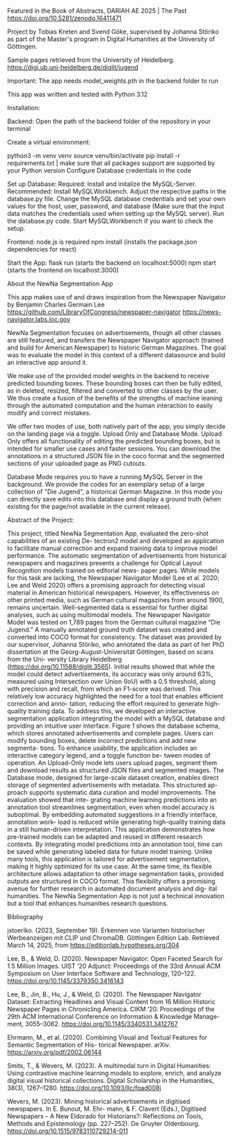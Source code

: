 Featured in the Book of Abstracts, DARIAH AE 2025 | The Past
https://doi.org/10.5281/zenodo.16411471

Project by Tobias Kreten and Svend Göke, supervised by Johanna Störiko as part of the Master's program in Digital Humanities at the University of Göttingen.

Sample pages retrieved from the University of Heidelberg.
https://digi.ub.uni-heidelberg.de/diglit/jugend

Important: The app needs model_weights.pth in the backend folder to run

This app was written and tested with Python 3.12

Installation:

Backend:
Open the path of the backend folder of the repository in your terminal

Create a virtual environment:

python3 -m venv venv
source venv/bin/activate
pip install -r requirements.txt | make sure that all packages support are supported by your Python version
Configure Database credentials in the code

Set up Database:
Required: 
Install and initalize the MySQL-Server. 
Recommended: Install MySQLWorkbench.
Adjust the respective paths in the database.py file. 
Change the MySQL database credentials and set your own values for the host, user, password, and database (Make sure that the input data matches the credentials used when setting up the MySQL server).
Run the database.py code.
Start MySQLWorkbench if you want to check the setup.

Frontend:
node.js is required
npm install (installs the package.json dependencies for react)

Start the App:
flask run (starts the backend on localhost:5000)
npm start (starts the frontend on localhost:3000)

About the NewNa Segmentation App

This app makes use of and draws inspiration from the Newspaper Navigator by Benjamin Charles Germain Lee 
https://github.com/LibraryOfCongress/newspaper-navigator
https://news-navigator.labs.loc.gov

NewNa Segmentation focuses on advertisements, though all other classes are still featured, and transfers
the Newspaper Navigator approach (trained and build for American Newspaper) to historic German Magazines.
The goal was to evaluate the model in this context of a different datasource and build an interactive app around it.

We make use of the provided model weights in the backend to receive predicted bounding boxes.
These bounding boxes can then be fully edited, as in deleted, resized, filtered and converted to other classes by the user.
We thus create a fusion of the benefits of the strengths of machine leaning through the automated computation and 
the human interaction to easily modify and correct mistakes.

We offer two modes of use, both natively part of the app, you simply decide on the landing page via a toggle.
Upload Only and Database Mode.
Upload Only offers all functionality of editing the predicted bounding boxes, but is intended for smaller use cases and faster sessions.
You can download the annotations in a structured JSON file in the coco format and the segmented sections of your uploaded page as PNG cutouts.

Database Mode requires you to have a running MySQL Server in the background. We provide the codes for an exemplary setup of a large collection of
"Die Jugend", a historical German Magazine. In this mode you can directly save edits into this database and display a ground truth (when existing for the page/not available in the current release).

Abstract of the Project:

This project, titled NewNa Segmentation App, evaluated the zero-shot capabilities of an existing De-
tectron2 model and developed an application to facilitate manual correction and expand training data to
improve model performance. The automatic segmentation of advertisements from historical newspapers
and magazines presents a challenge for Optical Layout Recognition models trained on editorial news-
paper pages. While models for this task are lacking, the Newspaper Navigator Model (Lee et al. 2020;
Lee and Weld 2020) offers a promising approach for detecting visual material in American historical
newspapers. However, its effectiveness on other printed media, such as German cultural magazines from
around 1900, remains uncertain. Well-segmented data is essential for further digital analyses, such as
using multimodal models.
The Newspaper Navigator Model was tested on 1,789 pages from the German cultural magazine “Die
Jugend.” A manually annotated ground truth dataset was created and converted into COCO format for
consistency. The dataset was provided by our supervisor, Johanna Störiko, who annotated the data as
part of her PhD dissertation at the Georg-August-Universität Göttingen, based on scans from the Uni-
versity Library Heidelberg (https://doi.org/10.11588/diglit.3565). Initial results showed that while the
model could detect advertisements, its accuracy was only around 63%, measured using Intersection over
Union (IoU) with a 0.5 threshold, along with precision and recall, from which an F1-score was derived.
This relatively low accuracy highlighted the need for a tool that enables efficient correction and anno-
tation, reducing the effort required to generate high-quality training data. To address this, we developed
an interactive segmentation application integrating the model with a MySQL database and providing an
intuitive user interface. Figure 1 shows the database schema, which stores annotated advertisements and
complete pages. Users can modify bounding boxes, delete incorrect predictions and add new segmenta-
tions.
To enhance usability, the application includes an interactive category legend, and a toggle function be-
tween modes of operation. An Upload-Only mode lets users upload pages, segment them and download
results as structured JSON files and segmented images. The Database mode, designed for large-scale
dataset creation, enables direct storage of segmented advertisements with metadata. This structured ap-
proach supports systematic data curation and model improvements. The evaluation showed that inte-
grating machine learning predictions into an annotation tool streamlines segmentation, even when model
accuracy is suboptimal. By embedding automated suggestions in a friendly interface, annotation work-
load is reduced while generating high-quality training data in a still human-driven interpretation.
This application demonstrates how pre-trained models can be adapted and reused in different research
contexts. By integrating model predictions into an annotation tool, time can be saved while generating
labeled data for future model training. Unlike many tools, this application is tailored for advertisement
segmentation, making it highly optimized for its use case. At the same time, its flexible architecture
allows adaptation to other image segmentation tasks, provided outputs are structured in COCO format.
This flexibility offers a promising avenue for further research in automated document analysis and dig-
ital humanities. The NewNa Segmentation App is not just a technical innovation but a tool that enhances
humanities research questions.

Bibliography

jstoeriko. (2023, September 19). Erkennen von Varianten historischer Werbeanzeigen mit CLIP und
ChromaDB. Göttingen Edition Lab. Retrieved March 14, 2025, from https://editionlab.hypotheses.org/304

Lee, B., & Weld, D. (2020). Newspaper Navigator: Open Faceted Search for 1.5 Million Images. UIST
‘20 Adjunct: Proceedings of the 33rd Annual ACM Symposium on User Interface Software and
Technology, 120–122. https://doi.org/10.1145/3379350.3416143

Lee, B., Jin, B., Hu, J., & Weld, D. (2020). The Newspaper Navigator Dataset: Extracting Headlines and
Visual Content from 16 Million Historic Newspaper Pages in Chronicling America. CIKM ‘20:
Proceedings of the 29th ACM International Conference on Information & Knowledge Manage-
ment, 3055–3062. https://doi.org/10.1145/3340531.3412767

Ehrmann, M., et al. (2020). Combining Visual and Textual Features for Semantic Segmentation of His-
torical Newspaper. arXiv. https://arxiv.org/pdf/2002.06144

Smits, T., & Wevers, M. (2023). A multimodal turn in Digital Humanities: Using contrastive machine
learning models to explore, enrich, and analyze digital visual historical collections. Digital
Scholarship in the Humanities, 38(3), 1267–1280. https://doi.org/10.1093/llc/fqad008j

Wevers, M. (2023). Mining historical advertisements in digitised newspapers. In E. Bunout, M. Ehr-
mann, & F. Clavert (Eds.), Digitised Newspapers – A New Eldorado for Historians?: Reflections
on Tools, Methods and Epistemology (pp. 227–252). De Gruyter Oldenbourg.
https://doi.org/10.1515/9783110729214-011


